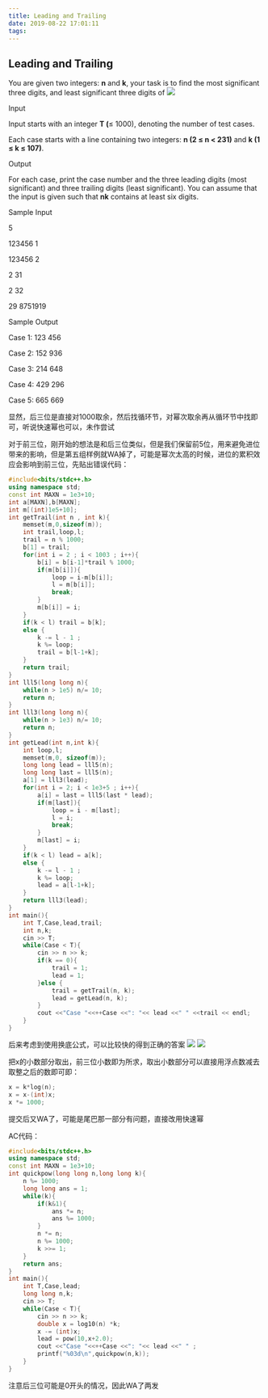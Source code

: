 ```yaml
---
title: Leading and Trailing
date: 2019-08-22 17:01:11
tags:
---
```


## Leading and Trailing

You are given two integers: **n** and **k**, your task is to find the most significant three digits, and least significant three digits of <img src="http://chart.googleapis.com/chart?cht=tx&chl= n^{k}" style="border:none;">


Input

Input starts with an integer **T (**≤ 1000), denoting the number of test cases.

Each case starts with a line containing two integers: **n (2 ≤ n < 231)** and **k (1 ≤ k ≤ 107)**.

Output

For each case, print the case number and the three leading digits (most significant) and three trailing digits (least significant). You can assume that the input is given such that **nk** contains at least six digits.

Sample Input

5

123456 1

123456 2

2 31

2 32

29 8751919

Sample Output

Case 1: 123 456

Case 2: 152 936

Case 3: 214 648

Case 4: 429 296

Case 5: 665 669

显然，后三位是直接对1000取余，然后找循环节，对幂次取余再从循环节中找即可，听说快速幂也可以，未作尝试

对于前三位，刚开始的想法是和后三位类似，但是我们保留前5位，用来避免进位带来的影响，但是第五组样例就WA掉了，可能是幂次太高的时候，进位的累积效应会影响到前三位，先贴出错误代码：

```c++
#include<bits/stdc++.h>
using namespace std;
const int MAXN = 1e3+10;
int a[MAXN],b[MAXN];
int m[(int)1e5+10];
int getTrail(int n , int k){
    memset(m,0,sizeof(m));
    int trail,loop,l;
    trail = n % 1000;
    b[1] = trail;
    for(int i = 2 ; i < 1003 ; i++){
        b[i] = b[i-1]*trail % 1000;
        if(m[b[i]]){
            loop = i-m[b[i]];
            l = m[b[i]];
            break;
        }
        m[b[i]] = i;
    }
    if(k < l) trail = b[k];
    else {
        k -= l - 1 ;
        k %= loop;
        trail = b[l-1+k];
    }
    return trail;
}
int lll5(long long n){
    while(n > 1e5) n/= 10;
    return n;
}
int lll3(long long n){
    while(n > 1e3) n/= 10;
    return n;
}
int getLead(int n,int k){
    int loop,l;
    memset(m,0, sizeof(m));
    long long lead = lll5(n);
    long long last = lll5(n);
    a[1] = lll3(lead);
    for(int i = 2; i < 1e3+5 ; i++){
        a[i] = last = lll5(last * lead);
        if(m[last]){
            loop = i - m[last];
            l = i;
            break;
        }
        m[last] = i;
    }
    if(k < l) lead = a[k];
    else {
        k -= l - 1 ;
        k %= loop;
        lead = a[l-1+k];
    }
    return lll3(lead);
}
int main(){
    int T,Case,lead,trail;
    int n,k;
    cin >> T;
    while(Case < T){
        cin >> n >> k;
        if(k == 0){
            trail = 1;
            lead = 1;
        }else {
            trail = getTrail(n, k);
            lead = getLead(n, k);
        }
        cout <<"Case "<<++Case <<": "<< lead <<" " <<trail << endl;
    }
}
```

后来考虑到使用换底公式，可以比较快的得到正确的答案
<img src="http://chart.googleapis.com/chart?cht=tx&chl= x = lg (n^{k})=klg(n)" style="border:none;">
<img src="http://chart.googleapis.com/chart?cht=tx&chl= x = 10^{x} = 10^{klg(n)}" style="border:none;">

把x的小数部分取出，前三位小数即为所求，取出小数部分可以直接用浮点数减去取整之后的数即可即：

```c++
x = k*log(n);
x = x-(int)x;
x *= 1000;
```

提交后又WA了，可能是尾巴那一部分有问题，直接改用快速幂

AC代码：

```c++
#include<bits/stdc++.h>
using namespace std;
const int MAXN = 1e3+10;
int quickpow(long long n,long long k){
    n %= 1000;
    long long ans = 1;
    while(k){
        if(k&1){
            ans *= n;
            ans %= 1000;
        }
        n *= n;
        n %= 1000;
        k >>= 1;
    }
    return ans;
}
int main(){
    int T,Case,lead;
    long long n,k;
    cin >> T;
    while(Case < T){
        cin >> n >> k;
        double x = log10(n) *k;
        x -= (int)x;
        lead = pow(10,x+2.0);
        cout <<"Case "<<++Case <<": "<< lead <<" " ;
        printf("%03d\n",quickpow(n,k));
    }
}
```

注意后三位可能是0开头的情况，因此WA了两发

